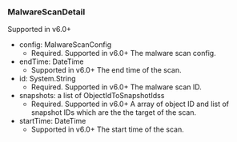 ### MalwareScanDetail
Supported in v6.0+

- config: MalwareScanConfig
  - Required. Supported in v6.0+
  The malware scan config.
- endTime: DateTime
  - Supported in v6.0+
  The end time of the scan.
- id: System.String
  - Required. Supported in v6.0+
  The malware scan ID.
- snapshots: a list of ObjectIdToSnapshotIdss
  - Required. Supported in v6.0+
  A array of object ID and list of snapshot IDs which are the the target of the scan.
- startTime: DateTime
  - Supported in v6.0+
  The start time of the scan.

